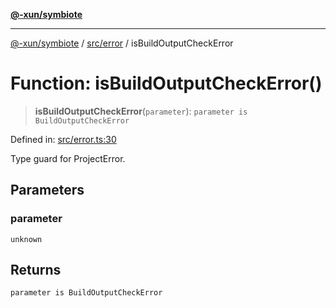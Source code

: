 [**@-xun/symbiote**](../../../README.md)

***

[@-xun/symbiote](../../../README.md) / [src/error](../README.md) / isBuildOutputCheckError

# Function: isBuildOutputCheckError()

> **isBuildOutputCheckError**(`parameter`): `parameter is BuildOutputCheckError`

Defined in: [src/error.ts:30](https://github.com/Xunnamius/symbiote/blob/ff6ce22d3a3433c07460af5758ce7920a1d9aa5a/src/error.ts#L30)

Type guard for ProjectError.

## Parameters

### parameter

`unknown`

## Returns

`parameter is BuildOutputCheckError`

